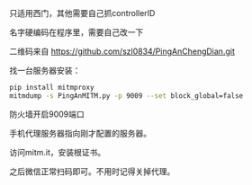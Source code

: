 只适用西门，其他需要自己抓controllerID

名字硬编码在程序里，需要自己改一下

二维码来自 https://github.com/szl0834/PingAnChengDian.git

找一台服务器安装：
```bash
pip install mitmproxy
mitmdump -s PingAnMITM.py -p 9009 --set block_global=false
```
防火墙开启9009端口

手机代理服务器指向刚才配置的服务器。

访问mitm.it，安装根证书。

之后微信正常扫码即可。不用时记得关掉代理。

